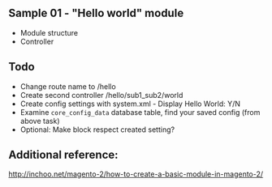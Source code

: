## Sample 01 - "Hello world" module

* Module structure
* Controller

## Todo
* Change route name to /hello
* Create second controller /hello/sub1_sub2/world
* Create config settings with system.xml - Display Hello World: Y/N
* Examine `core_config_data` database table, find your saved config (from above task)
* Optional: Make block respect created setting?

## Additional reference:
http://inchoo.net/magento-2/how-to-create-a-basic-module-in-magento-2/
